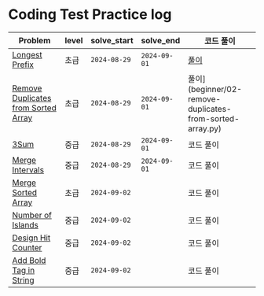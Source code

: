 # Coding Test Practice log

| Problem | level | solve_start | solve_end | 코드 풀이 |
|----------|----------|----------|----------|----------|
| [Longest Prefix](https://leetcode.com/problems/longest-common-prefix) | 초급  | `2024-08-29`  | `2024-09-01`  | [풀이](beginner/01-longest-prefix.py) |
| [Remove Duplicates from Sorted Array](https://leetcode.com/problems/remove-duplicates-from-sorted-array)  | 초급  | `2024-08-29`  | `2024-09-01`  | 풀이](beginner/02-remove-duplicates-from-sorted-array.py) |
| [3Sum](https://leetcode.com/problems/3sum) | 중급 | `2024-08-29` | `2024-09-01` |코드 풀이 |
| [Merge Intervals](https://leetcode.com/problems/merge-intervals/) | 중급 | `2024-08-29` | `2024-09-01` |코드 풀이 |
| [Merge Sorted Array](https://leetcode.com/problems/merge-sorted-array/) | 초급 | `2024-09-02` |  |코드 풀이 |
| [Number of Islands](https://leetcode.com/problems/number-of-islands/) | 중급 | `2024-09-02` |  |코드 풀이 |
| [Design Hit Counter](https://leetcode.com/problems/design-hit-counter/) | 중급 | `2024-09-02` |  |코드 풀이 |
| [Add Bold Tag in String](https://leetcode.com/problems/add-bold-tag-in-string) | 중급 | `2024-09-02` |  |코드 풀이 |
